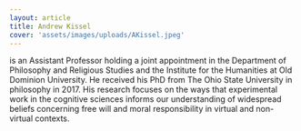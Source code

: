 ```yaml
---
layout: article
title: Andrew Kissel
cover: 'assets/images/uploads/AKissel.jpeg'
---
```


is an Assistant Professor holding a joint appointment in the Department of Philosophy and Religious Studies and the Institute for the Humanities at Old Dominion University. He received his PhD from The Ohio State University in philosophy in 2017.
His research focuses on the ways that experimental work in the cognitive sciences informs our understanding of widespread beliefs concerning free will and moral responsibility in virtual and non-virtual contexts.
